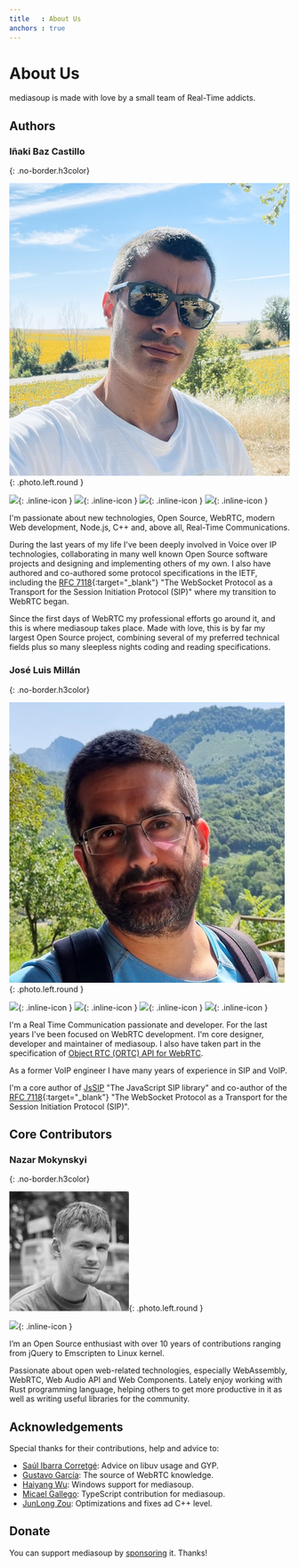 ```yaml
---
title   : About Us
anchors : true
---
```



# About Us

mediasoup is made with love by a small team of Real-Time addicts.


## Authors

### Iñaki Baz Castillo
{: .no-border.h3color}

![Iñaki Baz Castillo][ibc-photo]{: .photo.left.round }

[![][website-icon]][ibc-website-url]{: .inline-icon }
[![][github-icon]][ibc-github-url]{: .inline-icon }
[![][github-icon]][versatica-github-url]{: .inline-icon }
[![][linkedin-icon]][ibc-linkedin-url]{: .inline-icon }
<!-- [![][upwork-icon]][ibc-upwork-url]{: .inline-icon } -->

I'm passionate about new technologies, Open Source, WebRTC, modern Web development, Node.js, C++ and, above all, Real-Time Communications.

During the last years of my life I've been deeply involved in Voice over IP technologies, collaborating in many well known Open Source software projects and designing and implementing others of my own. I also have authored and co-authored some protocol specifications in the IETF, including the [RFC 7118][rfc7118-url]{:target="_blank"} "The WebSocket Protocol as a Transport for the Session Initiation Protocol (SIP)" where my transition to WebRTC began.

Since the first days of WebRTC my professional efforts go around it, and this is where mediasoup takes place. Made with love, this is by far my largest Open Source project, combining several of my preferred technical fields plus so many sleepless nights coding and reading specifications.


### José Luis Millán
{: .no-border.h3color}

![José Luis Millán][jmillan-photo]{: .photo.left.round }

[![][github-icon]][jmillan-github-url]{: .inline-icon }
[![][github-icon]][versatica-github-url]{: .inline-icon }
[![][linkedin-icon]][jmillan-linkedin-url]{: .inline-icon }
[![][twitter-icon]][jmillan-twitter-url]{: .inline-icon }

I'm a Real Time Communication passionate and developer. For the last years I've been focused on WebRTC development. I'm core designer, developer and maintainer of mediasoup. I also have taken part in the specification of [Object RTC (ORTC) API for WebRTC][ortc-draft-url].

As a former VoIP engineer I have many years of experience in SIP and VoIP.

I'm a core author of [JsSIP][jssip-url] "The JavaScript SIP library" and co-author of the [RFC 7118][rfc7118-url]{:target="_blank"} "The WebSocket Protocol as a Transport for the Session Initiation Protocol (SIP)".


## Core Contributors

### Nazar Mokynskyi
{: .no-border.h3color}

![Nazar Mokynskyi][nazar-photo]{: .photo.left.round }

[![][github-icon]][nazar-github-url]{: .inline-icon }

I’m an Open Source enthusiast with over 10 years of contributions ranging from jQuery to Emscripten to Linux kernel.

Passionate about open web-related technologies, especially WebAssembly, WebRTC, Web Audio API and Web Components. Lately enjoy working with Rust programming language, helping others to get more productive in it as well as writing useful libraries for the community.


## Acknowledgements

Special thanks for their contributions, help and advice to:

* [Saúl Ibarra Corretgé][saghul-personal-url]: Advice on libuv usage and GYP.
* [Gustavo García][gustavo-personal-url]: The source of WebRTC knowledge.
* [Haiyang Wu][haiyangwu-personal-url]: Windows support for mediasoup.
* [Micael Gallego][micael-gallego-personal-url]: TypeScript contribution for mediasoup.
* [JunLong Zou][junlong-zou-personal-url]: Optimizations and fixes ad C++ level.


## Donate

You can support mediasoup by [sponsoring](/sponsor/#become-a-sponsor) it. Thanks!




[ibc-photo]: /images/ibc.jpg
[ibc-website-url]: https://inakibaz.me
[ibc-github-url]: https://github.com/ibc
[ibc-linkedin-url]: https://linkedin.com/in/inakibaz
[ibc-twitter-url]: https://twitter.com/ibc_tw
[ibc-upwork-url]: https://www.upwork.com/o/profiles/users/_~01d3a30a4d8a3d0690/

[jmillan-photo]: /images/jmillan.jpg
[jmillan-github-url]: https://github.com/jmillan
[jmillan-linkedin-url]: https://www.linkedin.com/in/jos%C3%A9-luis-mill%C3%A1n-a423683b/
[jmillan-twitter-url]: https://twitter.com/jomivi

[nazar-photo]: /images/nazar.jpg
[nazar-github-url]: https://github.com/nazar-pc

[versatica-github-url]: https://github.com/versatica

[website-icon]: /images/icon-website.svg
[github-icon]: /images/icon-github.svg
[linkedin-icon]: /images/icon-linkedin.svg
[twitter-icon]: /images/icon-twitter.svg
[upwork-icon]: /images/icon-upwork.svg

[rfc7118-url]: https://tools.ietf.org/html/rfc7118
[paypal-url]: https://paypal.me/inakibazcastillo/100
[ortc-draft-url]: https://draft.ortc.org
[jssip-url]: https://jssip.net

[saghul-personal-url]: https://about.me/saghul
[gustavo-personal-url]: https://www.rtcbits.com
[haiyangwu-personal-url]: https://github.com/haiyangwu
[micael-gallego-personal-url]: https://about.me/micael.gallego
[junlong-zou-personal-url]: https://lonny.me/wp/

